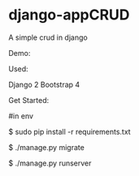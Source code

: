 # django-appCRUD

A simple crud in django

Demo:

Used:

Django 2
Bootstrap 4

Get Started:

#in env

$ sudo pip install -r requirements.txt

$ ./manage.py migrate

$ ./manage.py runserver
